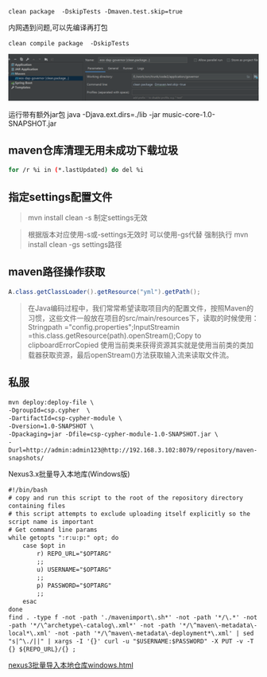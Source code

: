 ```shell
clean package  -DskipTests -Dmaven.test.skip=true

```

内网遇到问题,可以先编译再打包
```shell
clean compile package  -DskipTests
```
![img.png](img.png)

运行带有额外jar包
java  -Djava.ext.dirs=./lib -jar music-core-1.0-SNAPSHOT.jar

## maven仓库清理无用未成功下载垃圾
```bash
for /r %i in (*.lastUpdated) do del %i
```

## 指定settings配置文件
> mvn install clean -s 制定settings无效

> 根据版本对应使用-s或-settings无效时
    可以使用-gs代替 强制执行
    mvn install clean -gs settings路径


## maven路径操作获取
```java
A.class.getClassLoader().getResource("yml").getPath();
```


> 在Java编码过程中，我们常常希望读取项目内的配置文件，按照Maven的习惯，这些文件一般放在项目的src/main/resources下，读取的时候使用：
Stringpath ="config.properties";InputStreamin =this.class.getResource(path).openStream();Copy to clipboardErrorCopied
使用当前类来获得资源其实就是使用当前类的类加载器获取资源，最后openStream()方法获取输入流来读取文件流。


## 私服
```shell
mvn deploy:deploy-file \
-DgroupId=csp.cypher  \
-DartifactId=csp-cypher-module \
-Dversion=1.0-SNAPSHOT \
-Dpackaging=jar -Dfile=csp-cypher-module-1.0-SNAPSHOT.jar \
-Durl=http://admin:admin123@http://192.168.3.102:8079/repository/maven-snapshots/
```

Nexus3.x批量导入本地库(Windows版)
```shell
#!/bin/bash
# copy and run this script to the root of the repository directory containing files
# this script attempts to exclude uploading itself explicitly so the script name is important
# Get command line params
while getopts ":r:u:p:" opt; do
	case $opt in
		r) REPO_URL="$OPTARG"
		;;
		u) USERNAME="$OPTARG"
		;;
		p) PASSWORD="$OPTARG"
		;;
	esac
done
find . -type f -not -path './mavenimport\.sh*' -not -path '*/\.*' -not -path '*/\^archetype\-catalog\.xml*' -not -path '*/\^maven\-metadata\-local*\.xml' -not -path '*/\^maven\-metadata\-deployment*\.xml' | sed "s|^\./||" | xargs -I '{}' curl -u "$USERNAME:$PASSWORD" -X PUT -v -T {} ${REPO_URL}/{} ;

```
[nexus3批量导入本地仓库windows.html](code/maven/nexus3%E6%89%B9%E9%87%8F%E5%AF%BC%E5%85%A5%E6%9C%AC%E5%9C%B0%E4%BB%93%E5%BA%93windows.html)
